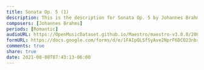 ```yaml
---
title: Sonata Op. 5 (1)
description: This is the description for Sonata Op. 5 by Johannes Brahms
composers: [Johannes Brahms]
periods: [Romantic]
audioURL: https://OpenMusicDataset.github.io/Maestro/maestro-v3.0.0/2006/MIDI-Unprocessed_12_R1_2006_01-08_ORIG_MID--AUDIO_12_R1_2006_01_Track01_wav.midi
formURL: https://docs.google.com/forms/d/e/1FAIpQLSfSyAve2NprF6DCO23nbraMTdUpHXi1ygID3korG_gHxsDG4g/viewform
comments: true
share: true
date: 2021-08-08T07:43:13-06:00
---
```

